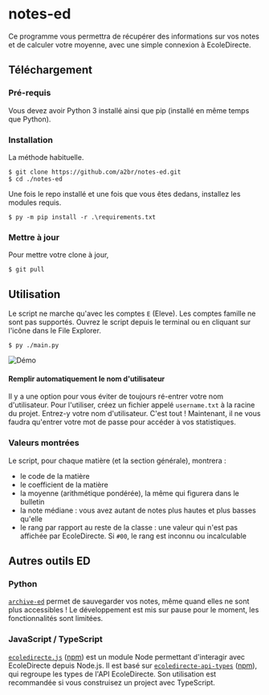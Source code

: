 # notes-ed
Ce programme vous permettra de récupérer des informations sur vos notes et de calculer votre moyenne, avec une simple 
connexion à EcoleDirecte.

## Téléchargement

### Pré-requis
Vous devez avoir Python 3 installé ainsi que pip (installé en même temps que Python).
### Installation
La méthode habituelle.

```console
$ git clone https://github.com/a2br/notes-ed.git
$ cd ./notes-ed
```

Une fois le repo installé et une fois que vous êtes dedans, installez les modules requis.

```console
$ py -m pip install -r .\requirements.txt
```
### Mettre à jour
Pour mettre votre clone à jour,
```console
$ git pull
```

## Utilisation

Le script ne marche qu'avec les comptes `E` (Eleve). Les comptes famille ne sont pas supportés. Ouvrez le script depuis le terminal ou en cliquant sur l'icône dans le File Explorer.
```console
$ py ./main.py
```
![Démo](https://i.ibb.co/c34xvYT/notes-ed-demo-2.gif)

#### Remplir automatiquement le nom d'utilisateur
Il y a une option pour vous éviter de toujours ré-entrer votre nom d'utilisateur. Pour l'utiliser, créez un fichier appelé `username.txt` à la racine du projet. Entrez-y votre nom d'utilisateur. C'est tout ! Maintenant, il ne vous faudra qu'entrer votre mot de passe pour accéder à vos statistiques.

### Valeurs montrées
Le script, pour chaque matière (et la section générale), montrera :
- le code de la matière
- le coefficient de la matière
- la moyenne (arithmétique pondérée), la même qui figurera dans le bulletin
- la note médiane : vous avez autant de notes plus hautes et plus basses qu'elle
- le rang par rapport au reste de la classe : une valeur qui n'est pas affichée par EcoleDirecte. Si `#00`, le rang est inconnu ou incalculable

## Autres outils ED

### Python
[`archive-ed`](https://github.com/a2br/archive-ed/) permet de sauvegarder vos notes, même quand elles ne sont plus accessibles ! Le développement est mis sur pause pour le moment, les fonctionnalités sont limitées.

### JavaScript / TypeScript
[`ecoledirecte.js`](https://github.com/a2br/ecoledirecte.js) ([npm](https://npmjs.com/package/ecoledirecte.js)) est un module Node permettant d'interagir avec EcoleDirecte depuis Node.js. Il est basé sur [`ecoledirecte-api-types`](https://github.com/a2br/ecoledirecte-api-types) ([npm](https://npmjs.com/package/ecoledirecte-api-types)), qui regroupe les types de l'API EcoleDirecte. Son utilisation est recommandée si vous construisez un project avec TypeScript.
